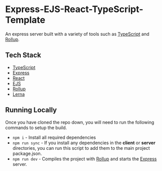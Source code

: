 # Express-EJS-React-TypeScript-Template
An express server built with a variety of tools such as [TypeScript](https://www.typescriptlang.org/) and [Rollup](https://rollupjs.org/).

## Tech Stack
- [TypeScript](https://www.typescriptlang.org/)
- [Express](https://expressjs.com/)
- [React](https://reactjs.org/)
- [EJS](https://ejs.co/)
- [Rollup](https://rollupjs.org/)
- [Lerna](https://lerna.js.org/)

## Running Locally
Once you have cloned the repo down, you will need to run the following commands to setup the build.
- `npm i` - Install all required dependencies
- `npm run sync` - If you install any dependencies in the **client** or **server** directories, you can run this script to add them to the main project package.json.
- `npm run dev` - Compiles the project with [Rollup](https://rollupjs.org/) and starts the [Express](https://expressjs.com/) server.
